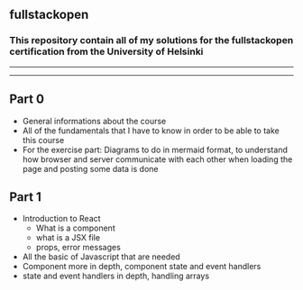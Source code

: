 ## fullstackopen

### This repository contain all of my solutions for the fullstackopen certification from the University of Helsinki

---
---

## Part 0

- General informations about the course
- All of the fundamentals that I have to know in order to be able to take this course
- For the exercise part: Diagrams to do in mermaid format, to understand how browser and server communicate with each other when loading the page and posting some data is done

## Part 1


- Introduction to React
  - What is a component
  - what is a JSX file
  - props, error messages
- All the basic of Javascript that are needed
- Component more in depth, component state and event handlers
- state and event handlers in depth, handling arrays